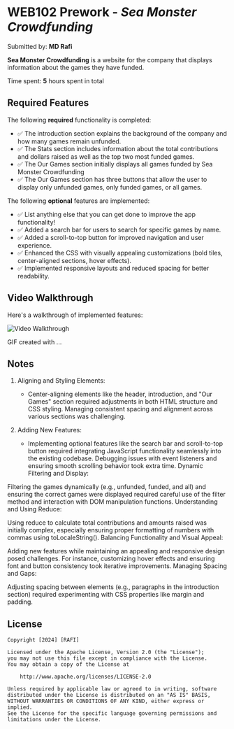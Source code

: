 # WEB102 Prework - *Sea Monster Crowdfunding*

Submitted by: **MD Rafi**

**Sea Monster Crowdfunding** is a website for the company that displays information about the games they have funded.

Time spent: **5** hours spent in total

## Required Features

The following **required** functionality is completed:

* ✅ The introduction section explains the background of the company and how many games remain unfunded.
* ✅ The Stats section includes information about the total contributions and dollars raised as well as the top two most funded games.
* ✅ The Our Games section initially displays all games funded by Sea Monster Crowdfunding
* ✅ The Our Games section has three buttons that allow the user to display only unfunded games, only funded games, or all games.

The following **optional** features are implemented:
* ✅ List anything else that you can get done to improve the app functionality!
* ✅ Added a search bar for users to search for specific games by name.
* ✅ Added a scroll-to-top button for improved navigation and user experience.
* ✅ Enhanced the CSS with visually appealing customizations (bold tiles, center-aligned sections, hover effects).
* ✅ Implemented responsive layouts and reduced spacing for better readability.

## Video Walkthrough

Here's a walkthrough of implemented features:

<img src='http://i.imgur.com/link/to/your/gif/file.gif' title='Video Walkthrough' width='' alt='Video Walkthrough' />

<!-- Replace this with whatever GIF tool you used! -->
GIF created with ...  
<!-- Recommended tools:
[Kap](https://getkap.co/) for macOS
[ScreenToGif](https://www.screentogif.com/) for Windows
[peek](https://github.com/phw/peek) for Linux. -->

## Notes

1. Aligning and Styling Elements:
   * Center-aligning elements like the header, introduction, and "Our Games" section required adjustments in both HTML structure and CSS styling. Managing consistent spacing and alignment across various sections was challenging.

3. Adding New Features:
   * Implementing optional features like the search bar and scroll-to-top button required integrating JavaScript functionality seamlessly into the existing codebase. Debugging issues with event listeners and ensuring smooth scrolling behavior took extra time.
Dynamic Filtering and Display:

Filtering the games dynamically (e.g., unfunded, funded, and all) and ensuring the correct games were displayed required careful use of the filter method and interaction with DOM manipulation functions.
Understanding and Using Reduce:

Using reduce to calculate total contributions and amounts raised was initially complex, especially ensuring proper formatting of numbers with commas using toLocaleString().
Balancing Functionality and Visual Appeal:

Adding new features while maintaining an appealing and responsive design posed challenges. For instance, customizing hover effects and ensuring font and button consistency took iterative improvements.
Managing Spacing and Gaps:

Adjusting spacing between elements (e.g., paragraphs in the introduction section) required experimenting with CSS properties like margin and padding.

## License

    Copyright [2024] [RAFI]

    Licensed under the Apache License, Version 2.0 (the "License");
    you may not use this file except in compliance with the License.
    You may obtain a copy of the License at

        http://www.apache.org/licenses/LICENSE-2.0

    Unless required by applicable law or agreed to in writing, software
    distributed under the License is distributed on an "AS IS" BASIS,
    WITHOUT WARRANTIES OR CONDITIONS OF ANY KIND, either express or implied.
    See the License for the specific language governing permissions and
    limitations under the License.
